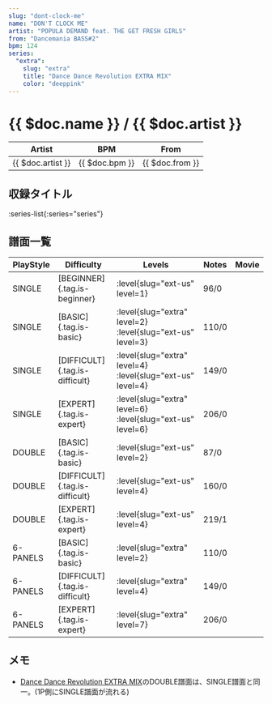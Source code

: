 ```yaml
---
slug: "dont-clock-me"
name: "DON'T CLOCK ME"
artist: "POPULA DEMAND feat. THE GET FRESH GIRLS"
from: "Dancemania BASS#2"
bpm: 124
series:
  "extra":
    slug: "extra"
    title: "Dance Dance Revolution EXTRA MIX"
    color: "deeppink"
---
```


# {{ $doc.name }} / {{ $doc.artist }}

|Artist|BPM|From|
|------|---|----|
|{{ $doc.artist }}|{{ $doc.bpm }}|{{ $doc.from }}|

## 収録タイトル

:series-list{:series="series"}

## 譜面一覧

|PlayStyle|Difficulty|Levels|Notes|Movie|
|---------|----------|------|-----|-----|
|SINGLE|[BEGINNER]{.tag.is-beginner}|:level{slug="ext-us" level=1}|96/0||
|SINGLE|[BASIC]{.tag.is-basic}|:level{slug="extra" level=2} :level{slug="ext-us" level=3}|110/0||
|SINGLE|[DIFFICULT]{.tag.is-difficult}|:level{slug="extra" level=4} :level{slug="ext-us" level=4}|149/0||
|SINGLE|[EXPERT]{.tag.is-expert}|:level{slug="extra" level=6} :level{slug="ext-us" level=6}|206/0||
|DOUBLE|[BASIC]{.tag.is-basic}|:level{slug="ext-us" level=2}|87/0||
|DOUBLE|[DIFFICULT]{.tag.is-difficult}|:level{slug="ext-us" level=4}|160/0||
|DOUBLE|[EXPERT]{.tag.is-expert}|:level{slug="ext-us" level=4}|219/1||
|6-PANELS|[BASIC]{.tag.is-basic}|:level{slug="extra" level=2}|110/0||
|6-PANELS|[DIFFICULT]{.tag.is-difficult}|:level{slug="extra" level=4}|149/0||
|6-PANELS|[EXPERT]{.tag.is-expert}|:level{slug="extra" level=7}|206/0||

## メモ

- [Dance Dance Revolution EXTRA MIX](/series/extra)のDOUBLE譜面は、SINGLE譜面と同一。(1P側にSINGLE譜面が流れる)
